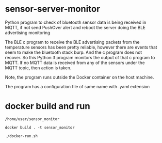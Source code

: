 # sensor-server-monitor
Python program to check of bluetooth sensor data is being received in MQTT, if not send PushOver alert and reboot the server doing the BLE advertising monitoring

The BLE c program to receive the BLE advertising packets from the temperature sensors has been pretty reliable, however there are events that seem to make the bluetooth stack burp. And the c program does not recover. So this Python 3 program monitors the output of that c program to MQTT. If no MQTT data is received from any of the sensors under the MQTT topic, then action is taken.

Note, the program runs outside the Docker container on the host machine.

The program has a configuration file of same name with .yaml extension

# docker build and run

```
/home/user/sensor_monitor

docker build . -t sensor_monitor

./docker-run.sh

```
